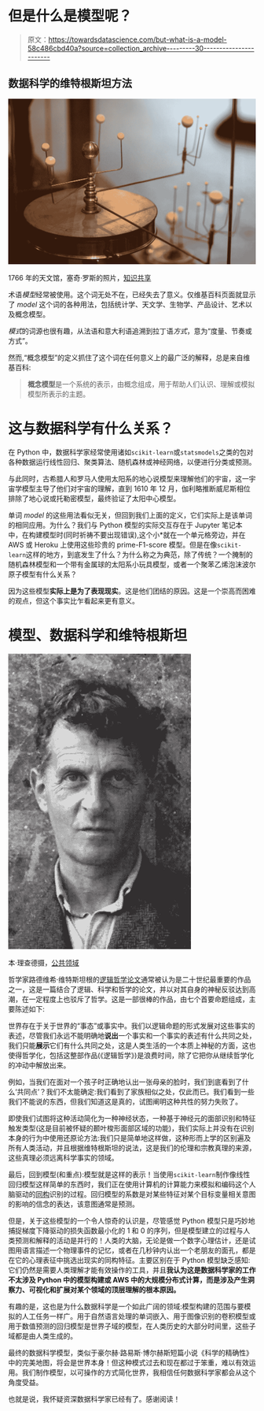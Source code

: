 # 但是什么是模型呢？

> 原文：<https://towardsdatascience.com/but-what-is-a-model-58c486cbd40a?source=collection_archive---------30----------------------->

## 数据科学的维特根斯坦方法

![](img/0d489ad21f650802eb365f3cd0e845f3.png)

1766 年的天文馆，塞奇·罗斯的照片，[知识共享](https://en.wikipedia.org/wiki/Orrery#/media/File:Planetarium_in_Putnam_Gallery_2,_2009-11-24.jpg)

术语*模型*经常被使用。这个词无处不在，已经失去了意义。仅维基百科页面就显示了 *model* 这个词的各种用法，包括统计学、天文学、生物学、产品设计、艺术以及概念模型。

*模式*的词源也很有趣，从法语和意大利语追溯到拉丁语*方式*，意为“度量、节奏或方式”。

然而,“概念模型”的定义抓住了这个词在任何意义上的最广泛的解释，总是来自维基百科:

> **概念模型**是一个系统的表示，由概念组成，用于帮助人们认识、理解或模拟模型所表示的主题。

# 这与数据科学有什么关系？

在 Python 中，数据科学家经常使用诸如`scikit-learn`或`statsmodels`之类的包对各种数据运行线性回归、聚类算法、随机森林或神经网络，以便进行分类或预测。

与此同时，古希腊人和罗马人使用太阳系的地心说模型来理解他们的宇宙，这一宇宙学模型主导了他们对宇宙的理解，直到 1610 年 12 月，伽利略推断威尼斯相位排除了地心说或托勒密模型，最终验证了太阳中心模型。

单词 *model* 的这些用法看似无关，但回到我们上面的定义，它们实际上是该单词的相同应用。为什么？我们与 Python 模型的实际交互存在于 Jupyter 笔记本中，在构建模型时(同时祈祷不要出现错误),这个小*就在一个单元格旁边，并在 AWS 或 Heroku 上使用这些珍贵的 prime-F1-score 模型。但是在像`scikit-learn`这样的地方，到底发生了什么？为什么称之为典范，除了传统？一个腌制的随机森林模型和一个带有金属球的太阳系小玩具模型，或者一个聚苯乙烯泡沫波尔原子模型有什么关系？

因为这些模型**实际上是为了表现现实**。这是他们团结的原因。这是一个崇高而困难的观点，但这个事实比乍看起来更有意义。

# 模型、数据科学和维特根斯坦

![](img/dde2b518f0cd56dbb48a0b6d9592c30e.png)

本·理查德摄，[公共领域](https://commons.wikimedia.org/wiki/File:50._Wittgenstein_in_Swansea_(taken_by_Ben_Richards).jpg)

哲学家路德维希·维特斯坦根的[逻辑哲学论文](https://en.wikipedia.org/wiki/Tractatus_Logico-Philosophicus)通常被认为是二十世纪最重要的作品之一，这是一篇结合了逻辑、科学和哲学的论文，并以对其自身的神秘反驳达到高潮，在一定程度上也驳斥了哲学。这是一部很棒的作品，由七个首要命题组成，主要陈述如下:

世界存在于关于世界的“事态”或事实中。我们以逻辑命题的形式发展对这些事实的表述，尽管我们永远不能明确地**说出**一个事实和一个事实的表述有什么共同之处，我们只能**展示**它们有什么共同之处，这是人类生活的一个本质上神秘的方面，这也使得哲学化，包括这整部作品(《逻辑哲学》)是浪费时间，除了它把你从继续哲学化的冲动中解放出来。

例如，当我们在面对一个孩子时正确地认出一张母亲的脸时，我们到底看到了什么‘共同点’？我们不太能确定:我们看到了家族相似之处，仅此而已。我们看到一些我们不能说的东西，但我们知道这是真的，试图阐明这种共性的努力失败了。

即使我们试图将这种活动简化为一种神经状态，一种基于神经元的面部识别和特征触发类型(这是目前被怀疑的颞叶梭形面部区域的功能)，我们实际上并没有在识别本身的行为中使用还原论方法:我们只是简单地这样做，这种形而上学的区别遍及所有人类活动，并且根据维特根斯坦的说法，这是我们的伦理和宗教真理的来源，这些真理必须远离科学事实的领域。

最后，回到模型(和重点):模型就是这样的表示！当使用`scikit-learn`制作像线性回归模型这样简单的东西时，我们正在使用计算机的计算能力来模拟和编码这个人脑驱动的[同构](https://en.wikipedia.org/wiki/Isomorphism)识别的过程。回归模型的系数是对某些特征对某个目标变量相关意图的影响的信念的表达，该意图通常是预测。

但是，关于这些模型的一个令人惊奇的认识是，尽管感觉 Python 模型只是巧妙地捕捉梯度下降驱动的损失函数最小化的 1 和 0 的序列，但是模型建立的过程与人类预测和解释的活动是并行的！人类的大脑，无论是做一个数字心理估计，还是试图用语言描述一个物理事件的记忆，或者在几秒钟内认出一个老朋友的面孔，都是在它的心理表征中挑选出现实的同构特征。主要区别在于 Python 模型缺乏感知:它们仍然是需要人类理解才能有效操作的工具，并且**我认为这是数据科学家的工作不太涉及 Python 中的模型构建或 AWS 中的大规模分布式计算，而是涉及产生洞察力、可视化和扩展对某个领域的顶层理解的根本原因。**

有趣的是，这也是为什么数据科学是一个如此广阔的领域:模型构建的范围与要模拟的人工任务一样广。用于自然语言处理的单词嵌入、用于图像识别的卷积模型或用于数值预测的回归模型是世界子域的模型，在人类历史的大部分时间里，这些子域都是由人类生成的。

最终的数据科学模型，类似于豪尔赫·路易斯·博尔赫斯短篇小说《科学的精确性》中的完美地图，将会是世界本身！但这种模式过去和现在都过于笨重，难以有效运用。我们制作模型，以可操作的方式简化世界，我相信任何数据科学家都会从这个角度受益。

也就是说，我怀疑资深数据科学家已经有了。感谢阅读！